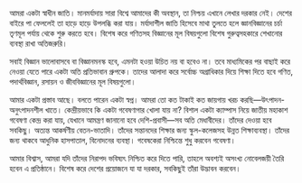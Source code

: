 আমরা একটা স্বাধীন জাতি। মানমর্যাদায় সারা বিশ্বে আমাদের কী অবস্থান, তা নিশ্চয় এখানে লেখার দরকার নেই। দেশের বাইরে পা ফেললেই তা হাড়ে হাড়ে উপলব্ধি করা যায়। মর্যাদাশীল জাতি হিসেবে মাথা তুলতে হলে জ্ঞানবিজ্ঞানের চর্চা তৃণমূল পর্যায় থেকে শুরু করতে হবে। বিশেষ করে গণিতসহ বিজ্ঞানের মূল বিষয়গুলো বিশেষ গুরুত্বসহকারে শেখানোর ব্যবস্থা রাখা অতিজরুরি।

সবাই বিজ্ঞান ভালোবাসবে বা বিজ্ঞানমনস্ক হবে, এমনটা হওয়া উচিত নয় বা হবেও না। তবে মাধ্যমিকের পর বাছাই করে নেওয়া যেতে পারে একটা অতি প্রতিভাবান গ্রুপকে। তাদের আলাদা করে সর্বোচ্চ অগ্রাধিকার দিয়ে শিক্ষা দিতে হবে গণিত, পদার্থবিজ্ঞান, রসায়ন ও জীববিজ্ঞানের মূল বিষয়গুলো।

আমার একটা প্রস্তাব আছে। বলতে পারেন একটা স্বপ্ন। আমরা তো কত টাকাই কত জায়গায় খরচ করছি—উৎপাদন-অনুৎপাদনশীল খাতে। কেন্দ্রীয়ভাবে কি একটা গবেষণাগার খোলা যায় না? বিশাল একটা ক্যাম্পাস নিয়ে জাতীয় মহাকাশ গবেষণা কেন্দ্র করা যায়, যেখানে আমন্ত্রণ জানানো হবে দেশি-প্রবাসী—সব অতি মেধাবীদের। তাঁদের দেওয়া হবে সবকিছু। অত্যন্ত আকর্ষণীয় বেতন-ভাতাদি। তাঁদের সন্তানদের শিক্ষার জন্য স্কুল-কলেজসহ উন্নত শিক্ষাব্যবস্থা। তাঁদের জন্য থাকবে আধুনিক হাসপাতাল, বিনোদনের ব্যবস্থা। গবেষকেরা নিশ্চিন্তে শুধু করবেন গবেষণা।

আমার বিশ্বাস, আমরা যদি তাঁদের নিরাপদ ভবিষ্যৎ নিশ্চিত করে দিতে পারি, তাহলে অবশ্যই অসংখ্য নোবেলজয়ী তৈরি হবেন এ প্রতিষ্ঠানে। বিশেষ করে দেশের প্রয়োজনে যা যা দরকার, সবকিছুই তাঁরা উদ্ভাবন করবেন।

